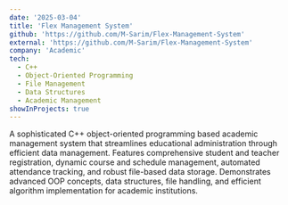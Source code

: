 ```yaml
---
date: '2025-03-04'
title: 'Flex Management System'
github: 'https://github.com/M-Sarim/Flex-Management-System'
external: 'https://github.com/M-Sarim/Flex-Management-System'
company: 'Academic'
tech:
  - C++
  - Object-Oriented Programming
  - File Management
  - Data Structures
  - Academic Management
showInProjects: true
---
```


A sophisticated C++ object-oriented programming based academic management system that streamlines educational administration through efficient data management. Features comprehensive student and teacher registration, dynamic course and schedule management, automated attendance tracking, and robust file-based data storage. Demonstrates advanced OOP concepts, data structures, file handling, and efficient algorithm implementation for academic institutions.
